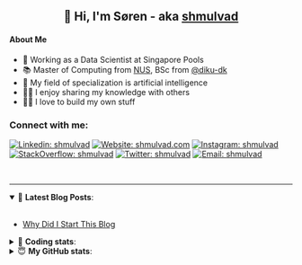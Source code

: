 <h2 align="center">
	👋 Hi, I'm Søren - aka <a href="https://shmulvad.com">shmulvad</a>
</h2>

#### About Me
- 🤖 Working as a Data Scientist at Singapore Pools
- 📚 Master of Computing from [NUS], BSc from [@diku-dk]
- 🧠 My field of specialization is artificial intelligence
- 👨‍🏫 I enjoy sharing my knowledge with others
- 👨‍💻 I love to build my own stuff

### Connect with me:

[![Linkedin: shmulvad](https://img.shields.io/badge/shmulvad-blue?style=flat&logo=Linkedin&logoColor=white)][linkedin]
[![Website: shmulvad.com](https://img.shields.io/badge/shmulvad.com-47CCCC?&style=flat&logo=Google-Chrome&logoColor=white)][website]
[![Instagram: shmulvad](https://img.shields.io/badge/-@shmulvad-purple?style=flat&logo=Instagram&logoColor=white)][instagram]
[![StackOverflow: shmulvad](https://img.shields.io/badge/shmulvad-FE7A16?style=flat&logo=stack-overflow&logoColor=white)][stackOverflow]
[![Twitter: shmulvad](https://img.shields.io/badge/@shmulvad-1ca0f1?style=flat&logo=twitter&logoColor=white)][twitter]
[![Email: shmulvad](https://img.shields.io/badge/shmulvad-D14836?style=flat&logo=gmail&logoColor=white)][mail]

<br />

---

<details open>
 <summary>📕 <b>Latest Blog Posts</b>: </summary>

<br>

<!-- BLOG-POST-LIST:START -->
- [Why Did I Start This Blog](https://shmulvad.com/blog/why-did-start-this-blog)
<!-- BLOG-POST-LIST:END -->

</details>

<!-- --- -->

<details>
 <summary>🤖 <b>Coding stats</b>: </summary>

<br>

NOTE: Doesn't track coding at work or work done in environments such as Jupyter Notebooks.

<!--START_SECTION:waka-->
![Code Time](http://img.shields.io/badge/Code%20Time-2%2C112%20hrs%2042%20mins-blue)

**I'm a Night 🦉** 

```text
🌞 Morning                440 commits         ██░░░░░░░░░░░░░░░░░░░░░░░   09.10 % 
🌆 Daytime                1245 commits        ██████░░░░░░░░░░░░░░░░░░░   25.76 % 
🌃 Evening                1993 commits        ██████████░░░░░░░░░░░░░░░   41.24 % 
🌙 Night                  1155 commits        ██████░░░░░░░░░░░░░░░░░░░   23.90 % 
```


📊 **This Week I Spent My Time On** 

```text
💬 Programming Languages: 
Python                   11 hrs 51 mins      ██████████████████████░░░   87.30 % 
Other                    52 mins             ██░░░░░░░░░░░░░░░░░░░░░░░   06.46 % 
Assembly                 23 mins             █░░░░░░░░░░░░░░░░░░░░░░░░   02.89 % 
Text                     10 mins             ░░░░░░░░░░░░░░░░░░░░░░░░░   01.30 % 
HTML                     8 mins              ░░░░░░░░░░░░░░░░░░░░░░░░░   01.08 % 

🔥 Editors: 
VS Code                  12 hrs 41 mins      ███████████████████████░░   93.47 % 
Zsh                      52 mins             ██░░░░░░░░░░░░░░░░░░░░░░░   06.46 % 
Sublime Text             0 secs              ░░░░░░░░░░░░░░░░░░░░░░░░░   00.07 % 

🐱‍💻 Projects: 
datapakke-interface      6 hrs 16 mins       ████████████░░░░░░░░░░░░░   46.17 % 
findsmiley.dk            3 hrs 1 min         ██████░░░░░░░░░░░░░░░░░░░   22.29 % 
company-scrapers         2 hrs 40 mins       █████░░░░░░░░░░░░░░░░░░░░   19.71 % 
hit-locator              1 hr 8 mins         ██░░░░░░░░░░░░░░░░░░░░░░░   08.35 % 
overvaagning-admin       22 mins             █░░░░░░░░░░░░░░░░░░░░░░░░   02.81 % 
```


 Last Updated on 27/08/2023 18:40:00 UTC
<!--END_SECTION:waka-->

</details>

<!-- --- -->

<details>
 <summary>😇 <b>My GitHub stats</b>: </summary>

<br>

<img align="left" alt="shmulvad's Github Stats" src="https://github-readme-stats.vercel.app/api?username=shmulvad&show_icons=true&hide_border=true" />

</details>



[website]: https://shmulvad.com
[twitter]: https://twitter.com/shmulvad
[linkedin]: https://linkedin.com/in/shmulvad
[instagram]: https://instagram.com/shmulvad
[stackOverflow]: https://stackoverflow.com/users/9248793/shmulvad
[mail]: mailto:shmulvad@gmail.com
[@diku-dk]: https://github.com/diku-dk
[github]: https://github.com/shmulvad
[NUS]: https://www.nus.edu.sg